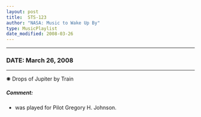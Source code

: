 ```yaml
---
layout: post
title:  STS-123
author: "NASA: Music to Wake Up By"
type: MusicPlaylist
date_modified: 2008-03-26
---
```


----
### DATE: March 26, 2008
----
✺ Drops of Jupiter by Train

##### Comment:
* was played for Pilot Gregory H. Johnson.
